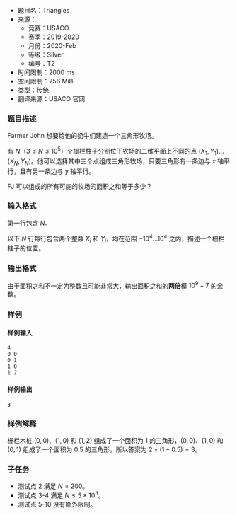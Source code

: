 - 题目名：Triangles
- 来源：
  - 竞赛：USACO
  - 赛季：2019-2020
  - 月份：2020-Feb
  - 等级：Silver
  - 编号：T2
- 时间限制：2000 ms
- 空间限制：256 MiB
- 类型：传统
- 翻译来源：USACO 官网

### 题目描述
Farmer John 想要给他的奶牛们建造一个三角形牧场。

有 $N$（$3\leq N\leq 10^5$）个栅栏柱子分别位于农场的二维平面上不同的点 $(X_1,Y_1)\ldots (X_N,Y_N)$。他可以选择其中三个点组成三角形牧场，只要三角形有一条边与 $x$ 轴平行，且有另一条边与 $y$ 轴平行。

FJ 可以组成的所有可能的牧场的面积之和等于多少？

### 输入格式
第一行包含 $N$。

以下 $N$ 行每行包含两个整数 $X_i$ 和 $Y_i$，均在范围 $−10^4\ldots 10^4$ 之内，描述一个栅栏柱子的位置。

### 输出格式
由于面积之和不一定为整数且可能非常大，输出面积之和的**两倍**模 $10^9+7$ 的余数。

### 样例
#### 样例输入
```
4
0 0
0 1
1 0
1 2
```
#### 样例输出
```
3
```
### 样例解释
栅栏木桩 ($0,0$)、($1,0$) 和 ($1,2$) 组成了一个面积为 $1$ 的三角形，($0,0$)、($1,0$) 和 ($0,1$) 组成了一个面积为 $0.5$ 的三角形。所以答案为 $2\times (1+0.5)=3$。

### 子任务
- 测试点 $2$ 满足 $N=200$。
- 测试点 $3$-$4$ 满足 $N\leq 5\times 10^4$。
- 测试点 $5$-$10$ 没有额外限制。
